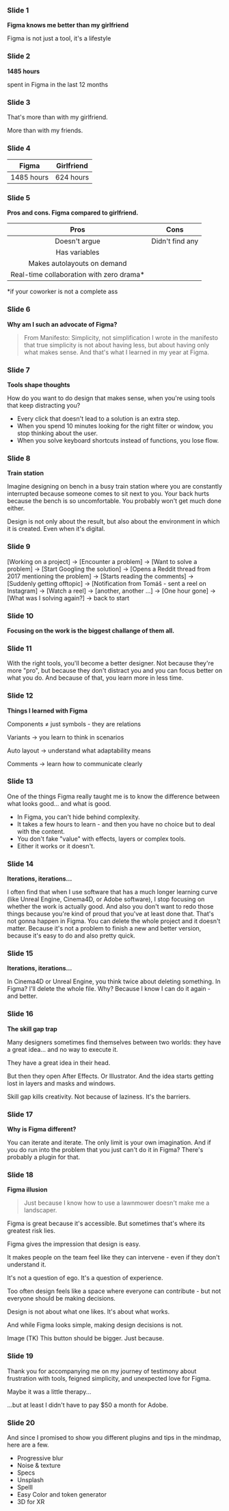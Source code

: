 ### Slide 1
**Figma knows me better than my girlfriend**

Figma is not just a tool, it's a lifestyle

### Slide 2
**1485 hours**

spent in Figma in the last 12 months

### Slide 3
That's more than with my girlfriend.

More than with my friends.

### Slide 4
| Figma      | Girlfriend |
| :---------:| :--------: |
| 1485 hours | 624 hours  |

### Slide 5
**Pros and cons. Figma compared to girlfriend.**

| Pros                                     | Cons             |
| :---------------------------------------:| :--------------: |
| Doesn't argue                            | Didn't find any  |
| Has variables                            |                  |
| Makes autolayouts on demand              |                  |
| Real-time collaboration with zero drama* |                  |

*if your coworker is not a complete ass

### Slide 6
**Why am I such an advocate of Figma?**

>From Manifesto: Simplicity, not simplification
>I wrote in the manifesto that true simplicity is not about having less, but about having only what makes sense. And that's what I learned in my year at Figma.

### Slide 7
**Tools shape thoughts**

How do you want to do design that makes sense,
when you're using tools that keep distracting you?

- Every click that doesn't lead to a solution is an extra step.
- When you spend 10 minutes looking for the right filter or window, you stop thinking about the user.
- When you solve keyboard shortcuts instead of functions, you lose flow.

### Slide 8
**Train station**

Imagine designing on bench in a busy train station where you are constantly interrupted because someone comes to sit next to you. Your back hurts because the bench is so uncomfortable. You probably won't get much done either.

Design is not only about the result, but also about the environment in which it is created. Even when it's digital.

### Slide 9

[Working on a project] -> [Encounter a problem] -> [Want to solve a problem] -> [Start Googling the solution] -> [Opens a Reddit thread from 2017 mentioning the problem] -> [Starts reading the comments] -> [Suddenly getting offtopic] -> [Notification from Tomáš - sent a reel on Instagram] -> [Watch a reel] -> [another, another ...] -> [One hour gone] -> [What was I solving again?] -> back to start

### Slide 10
**Focusing on the work is the biggest challange of them all.**

### Slide 11
With the right tools, you'll become a better designer. Not because they're more "pro", but because they don't distract you and you can focus better on what you do. And because of that, you learn more in less time.

### Slide 12
**Things I learned with Figma**

Components ≠ just symbols - they are relations

Variants → you learn to think in scenarios

Auto layout → understand what adaptability means

Comments → learn how to communicate clearly

### Slide 13
One of the things Figma really taught me is to know the difference between what looks good... and what is good.

- In Figma, you can't hide behind complexity.
- It takes a few hours to learn - and then you have no choice but to deal with the content.
- You don't fake "value" with effects, layers or complex tools.
- Either it works or it doesn't.

### Slide 14
**Iterations, iterations...**

I often find that when I use software that has a much longer learning curve (like Unreal Engine, Cinema4D, or Adobe software), I stop focusing on whether the work is actually good. And also you don't want to redo those things because you're kind of proud that you've at least done that. That's not gonna happen in Figma. You can delete the whole project and it doesn't matter. Because it's not a problem to finish a new and better version, because it's easy to do and also pretty quick.

### Slide 15
**Iterations, iterations...**

In Cinema4D or Unreal Engine, you think twice about deleting something. In Figma? I'll delete the whole file. Why? Because I know I can do it again - and better.

### Slide 16
**The skill gap trap**

Many designers sometimes find themselves between two worlds:
they have a great idea... and no way to execute it.

They have a great idea in their head.

But then they open After Effects. Or Illustrator.
And the idea starts getting lost in layers and masks and windows.

Skill gap kills creativity.
Not because of laziness. It's the barriers.

### Slide 17
**Why is Figma different?**

You can iterate and iterate. The only limit is your own imagination. And if you do run into the problem that you just can't do it in Figma? There's probably a plugin for that.

### Slide 18
**Figma illusion**

>Just because I know how to use a lawnmower doesn't make me a landscaper.

Figma is great because it's accessible.
But sometimes that's where its greatest risk lies.

Figma gives the impression that design is easy.

It makes people on the team feel like they can intervene - even if they don't understand it.

It's not a question of ego. It's a question of experience.

Too often design feels like a space where everyone can contribute - but not everyone should be making decisions.

Design is not about what one likes. It's about what works.

And while Figma looks simple, making design decisions is not.

Image (TK) This button should be bigger. Just because.

### Slide 19
Thank you for accompanying me on my journey of testimony about frustration with tools, feigned simplicity, and unexpected love for Figma.

Maybe it was a little therapy...

...but at least I didn't have to pay $50 a month for Adobe.

### Slide 20
And since I promised to show you different plugins and tips in the mindmap, here are a few.
- Progressive blur
- Noise & texture
- Specs
- Unsplash
- Spelll
- Easy Color and token generator
- 3D for XR
